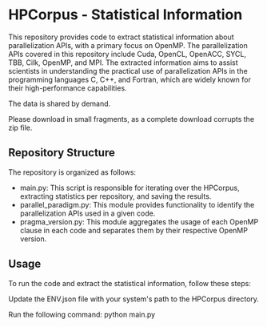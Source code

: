 # HPCorpus - Statistical Information

This repository provides code to extract statistical information about parallelization APIs, with a primary focus on OpenMP. The parallelization APIs covered in this repository include Cuda, OpenCL, OpenACC, SYCL, TBB, Cilk, OpenMP, and MPI. The extracted information aims to assist scientists in understanding the practical use of parallelization APIs in the programming languages C, C++, and Fortran, which are widely known for their high-performance capabilities.

The data is shared by demand.

Please download in small fragments, as a complete download corrupts the zip file.

## Repository Structure
The repository is organized as follows:

- main.py: This script is responsible for iterating over the HPCorpus, extracting statistics per repository, and saving the results.
- parallel_paradigm.py: This module provides functionality to identify the parallelization APIs used in a given code.
- pragma_version.py: This module aggregates the usage of each OpenMP clause in each code and separates them by their respective OpenMP version.

## Usage
To run the code and extract the statistical information, follow these steps:

Update the ENV.json file with your system's path to the HPCorpus directory.

Run the following command: python main.py
